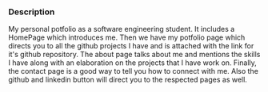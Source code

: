 ### Description

My personal potfolio as a software engineering student. It includes a HomePage which introduces me. Then we have my potfolio page which directs you to all the github projects I have and is attached with the link for it's github repository. The about page talks about me and mentions the skills I have along with an elaboration on the projects that I have work on. Finally, the contact page is a good way to tell you how to connect with me. Also the github and linkedin button will direct you to the respected pages as well.
